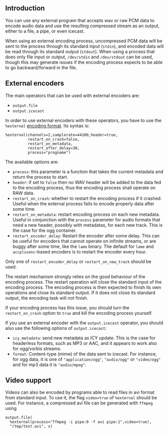 ## Introduction

You can use any external program that accepts wav or raw PCM data to encode audio data and use the resulting compressed
stream as an output, either to a file, a pipe, or even icecast.

When using an external encoding process, uncompressed PCM data will be sent to the process through its standard input (`stdin`), and encoded data will be read through its standard output (`stdout`). When using a process that does only file input or output, `/dev/stdin` and `/dev/stdout` can be used, though this may generate issues if the encoding process expects to be able to go backward/forward in the file.

## External encoders

The main operators that can be used with external encoders are:

- `output.file`
- `output.icecast`

In order to use external encoders with these operators, you have to use the
`%external` [encoding format](encoding_formats.html).
Its syntax is:

```liquidsoap
%external(channels=2,samplerate=44100,header=true,
          restart_on_crash=false,
          restart_on_metadata,
          restart_after_delay=30,
          process="progname")
```

The available options are:

- `process`: this parameter is a function that takes the current metadata and return the process to start.
- `header`: if set to `false` then no WAV header will be added to the data fed to the encoding process, thus the encoding process shall operate on RAW data.
- `restart_on_crash`: whether to restart the encoding process if it crashed. Useful when the external process fails to encode properly data after some time.
- `restart_on_metadata`: restart encoding process on each new metadata. Useful in conjunction with the `process` parameter for audio formats that need a new header, possibly with metadatas, for each new track. This is the case for the ogg container.
- `restart_encoder_delay`: Restart the encoder after some delay. This can be useful for encoders that cannot operate on infinite streams, or are buggy after some time, like the `lame` binary. The default for `lame` and `accplusenc`-based encoders is to restart the encoder every hour.

Only one of `restart_encoder_delay` or `restart_on_new_track` should be used.

The restart mechanism strongly relies on the good behaviour of the encoding process. The restart operation will
close the standard input of the encoding process. The encoding process is then expected to finish its own operations and
close its standard output. If it does not close its standard output, the encoding task will not finish.

If your encoding process has this issue, you should turn the `restart_on_crash` option to `true` and kill the encoding
process yourself.

If you use an external encoder with the `output.icecast` operator,
you should also use the following options of `output.icecast`:

- `icy_metadata`: send new metadata as ICY update. This is the case for headerless formats, such as MP3 or AAC, and it appears to work also for ogg/vorbis streams.
- `format`: Content-type (mime) of the data sent to icecast. For instance, for ogg data, it is one of `"application/ogg"`, `"audio/ogg"` or `"video/ogg"` and for mp3 data it is `"audio/mpeg"`.

## Video support

Videos can also be encoded by programs able to read files in avi format from
standard input. To use it, the flag `video=true` of `%external` should be
used. For instance, a compressed avi file can be generated with `ffmpeg` using

```liquidsoap
output.file(
  %external(process="ffmpeg -i pipe:0 -f avi pipe:1",video=true),
  "/tmp/test.avi", s)
```
